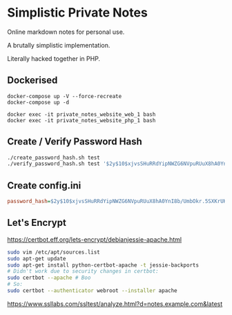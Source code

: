 # Simplistic Private Notes

Online markdown notes for personal use.

A brutally simplistic implementation.

Literally hacked together in PHP.

## Dockerised

```
docker-compose up -V --force-recreate
docker-compose up -d

docker exec -it private_notes_website_web_1 bash
docker exec -it private_notes_website_php_1 bash
```

## Create / Verify Password Hash

```sh
./create_password_hash.sh test
./verify_password_hash.sh test '$2y$10$xjvsSHuRRdYipNWZG6NVpuRUuX8hA0YnI8b/UmbOkr.5SXKrUKMuK'
```

## Create config.ini

```ini
password_hash=$2y$10$xjvsSHuRRdYipNWZG6NVpuRUuX8hA0YnI8b/UmbOkr.5SXKrUKMuK
```

## Let's Encrypt

https://certbot.eff.org/lets-encrypt/debianjessie-apache.html

```sh
sudo vim /etc/apt/sources.list
sudo apt-get update
sudo apt-get install python-certbot-apache -t jessie-backports
# Didn't work due to security changes in certbot:
sudo certbot --apache # Boo
# So:
sudo certbot --authenticator webroot --installer apache
```

https://www.ssllabs.com/ssltest/analyze.html?d=notes.example.com&latest
